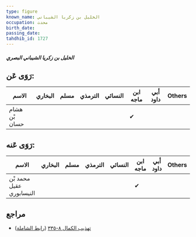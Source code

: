 ```yaml
---
type: figure
known_name: الخليل بن زكريا الشيباني
occupation: محدث
birth_date:
passing_date:
tahdhib_id: 1727
---
```

##### الخليل بن زكريا الشيباني البصري

## رَوَى عَن:
| الاسم         | البخاري | مسلم | الترمذي | النسائي | ابن ماجه | أبي داود | Others |
| ------------- | ------- | ---- | ------- | ------- | -------- | -------- | ------ |
| هشام بْن حسان |         |      |         |         | ✔        |          |        |
## رَوَى عَنه:
| الاسم                    | البخاري | مسلم | الترمذي | النسائي | ابن ماجه | أبي داود | Others |
| ------------------------ | ------- | ---- | ------- | ------- | -------- | -------- | ------ |
| محمد بْن عقيل النيسابوري |         |      |         |         | ✔        |          |        |
## مراجع
- [تهذيب الكمال ٨-٣٣٥](obsidian://open?vault=Tahdhib-al-Kamal&file=Figures/١٧٢٧-الخليل%20بن%20زكريا%20الشيباني%20البصري) ([رابط الشاملة](https://shamela.ws/book/3722/4046))